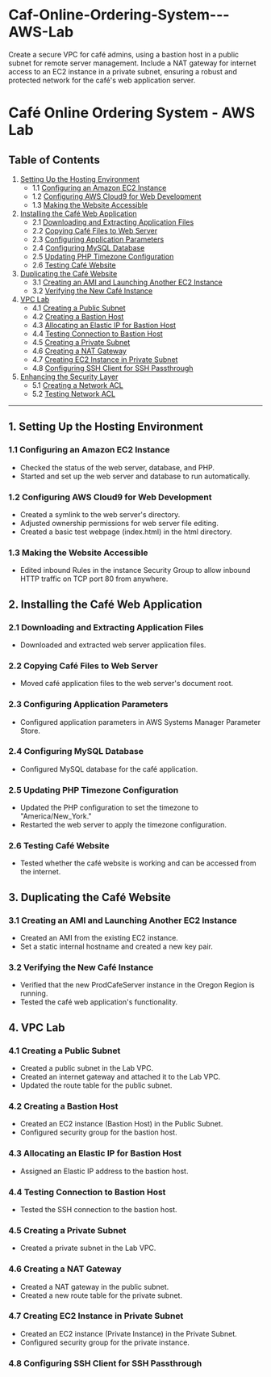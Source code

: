 # Caf-Online-Ordering-System---AWS-Lab
Create a secure VPC for café admins, using a bastion host in a public subnet for remote server management. Include a NAT gateway for internet access to an EC2 instance in a private subnet, ensuring a robust and protected network for the café's web application server.

# Café Online Ordering System - AWS Lab

## Table of Contents
1. [Setting Up the Hosting Environment](#setting-up-the-hosting-environment)
   - 1.1 [Configuring an Amazon EC2 Instance](#configuring-an-amazon-ec2-instance)
   - 1.2 [Configuring AWS Cloud9 for Web Development](#configuring-aws-cloud9-for-web-development)
   - 1.3 [Making the Website Accessible](#making-the-website-accessible)
2. [Installing the Café Web Application](#installing-the-café-web-application)
   - 2.1 [Downloading and Extracting Application Files](#downloading-and-extracting-application-files)
   - 2.2 [Copying Café Files to Web Server](#copying-café-files-to-web-server)
   - 2.3 [Configuring Application Parameters](#configuring-application-parameters)
   - 2.4 [Configuring MySQL Database](#configuring-mysql-database)
   - 2.5 [Updating PHP Timezone Configuration](#updating-php-timezone-configuration)
   - 2.6 [Testing Café Website](#testing-café-website)
3. [Duplicating the Café Website](#duplicating-the-café-website)
   - 3.1 [Creating an AMI and Launching Another EC2 Instance](#creating-an-ami-and-launching-another-ec2-instance)
   - 3.2 [Verifying the New Café Instance](#verifying-the-new-café-instance)
4. [VPC Lab](#vpc-lab)
   - 4.1 [Creating a Public Subnet](#creating-a-public-subnet)
   - 4.2 [Creating a Bastion Host](#creating-a-bastion-host)
   - 4.3 [Allocating an Elastic IP for Bastion Host](#allocating-an-elastic-ip-for-bastion-host)
   - 4.4 [Testing Connection to Bastion Host](#testing-connection-to-bastion-host)
   - 4.5 [Creating a Private Subnet](#creating-a-private-subnet)
   - 4.6 [Creating a NAT Gateway](#creating-a-nat-gateway)
   - 4.7 [Creating EC2 Instance in Private Subnet](#creating-ec2-instance-in-private-subnet)
   - 4.8 [Configuring SSH Client for SSH Passthrough](#configuring-ssh-client-for-ssh-passthrough)
5. [Enhancing the Security Layer](#enhancing-the-security-layer)
   - 5.1 [Creating a Network ACL](#creating-a-network-acl)
   - 5.2 [Testing Network ACL](#testing-network-acl)

---

## 1. Setting Up the Hosting Environment<a name="setting-up-the-hosting-environment"></a>
### 1.1 Configuring an Amazon EC2 Instance<a name="configuring-an-amazon-ec2-instance"></a>
- Checked the status of the web server, database, and PHP.
- Started and set up the web server and database to run automatically.

### 1.2 Configuring AWS Cloud9 for Web Development<a name="configuring-aws-cloud9-for-web-development"></a>
- Created a symlink to the web server's directory.
- Adjusted ownership permissions for web server file editing.
- Created a basic test webpage (index.html) in the html directory.

### 1.3 Making the Website Accessible<a name="making-the-website-accessible"></a>
- Edited inbound Rules in the instance Security Group to allow inbound HTTP traffic on TCP port 80 from anywhere.

## 2. Installing the Café Web Application<a name="installing-the-café-web-application"></a>
### 2.1 Downloading and Extracting Application Files<a name="downloading-and-extracting-application-files"></a>
- Downloaded and extracted web server application files.

### 2.2 Copying Café Files to Web Server<a name="copying-café-files-to-web-server"></a>
- Moved café application files to the web server's document root.

### 2.3 Configuring Application Parameters<a name="configuring-application-parameters"></a>
- Configured application parameters in AWS Systems Manager Parameter Store.

### 2.4 Configuring MySQL Database<a name="configuring-mysql-database"></a>
- Configured MySQL database for the café application.

### 2.5 Updating PHP Timezone Configuration<a name="updating-php-timezone-configuration"></a>
- Updated the PHP configuration to set the timezone to "America/New_York."
- Restarted the web server to apply the timezone configuration.

### 2.6 Testing Café Website<a name="testing-café-website"></a>
- Tested whether the café website is working and can be accessed from the internet.

## 3. Duplicating the Café Website<a name="duplicating-the-café-website"></a>
### 3.1 Creating an AMI and Launching Another EC2 Instance<a name="creating-an-ami-and-launching-another-ec2-instance"></a>
- Created an AMI from the existing EC2 instance.
- Set a static internal hostname and created a new key pair.

### 3.2 Verifying the New Café Instance<a name="verifying-the-new-café-instance"></a>
- Verified that the new ProdCafeServer instance in the Oregon Region is running.
- Tested the café web application's functionality.

## 4. VPC Lab<a name="vpc-lab"></a>
### 4.1 Creating a Public Subnet<a name="creating-a-public-subnet"></a>
- Created a public subnet in the Lab VPC.
- Created an internet gateway and attached it to the Lab VPC.
- Updated the route table for the public subnet.

### 4.2 Creating a Bastion Host<a name="creating-a-bastion-host"></a>
- Created an EC2 instance (Bastion Host) in the Public Subnet.
- Configured security group for the bastion host.

### 4.3 Allocating an Elastic IP for Bastion Host<a name="allocating-an-elastic-ip-for-bastion-host"></a>
- Assigned an Elastic IP address to the bastion host.

### 4.4 Testing Connection to Bastion Host<a name="testing-connection-to-bastion-host"></a>
- Tested the SSH connection to the bastion host.

### 4.5 Creating a Private Subnet<a name="creating-a-private-subnet"></a>
- Created a private subnet in the Lab VPC.

### 4.6 Creating a NAT Gateway<a name="creating-a-nat-gateway"></a>
- Created a NAT gateway in the public subnet.
- Created a new route table for the private subnet.

### 4.7 Creating EC2 Instance in Private Subnet<a name="creating-ec2-instance-in-private-subnet"></a>
- Created an EC2 instance (Private Instance) in the Private Subnet.
- Configured security group for the private instance.

### 4.8 Configuring SSH Client for SSH Passthrough<a name="configuring-ssh-client-for-ssh-passthrough"></a>
